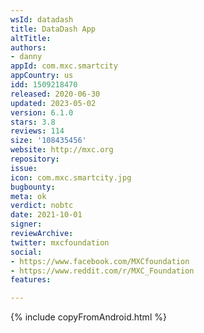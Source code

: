 ```yaml
---
wsId: datadash
title: DataDash App
altTitle: 
authors:
- danny
appId: com.mxc.smartcity
appCountry: us
idd: 1509218470
released: 2020-06-30
updated: 2023-05-02
version: 6.1.0
stars: 3.8
reviews: 114
size: '108435456'
website: http://mxc.org
repository: 
issue: 
icon: com.mxc.smartcity.jpg
bugbounty: 
meta: ok
verdict: nobtc
date: 2021-10-01
signer: 
reviewArchive: 
twitter: mxcfoundation
social:
- https://www.facebook.com/MXCfoundation
- https://www.reddit.com/r/MXC_Foundation
features: 

---
```


{% include copyFromAndroid.html %}
